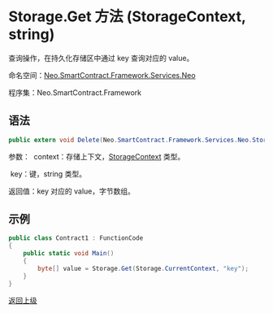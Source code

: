 # Storage.Get 方法 (StorageContext, string)

查询操作，在持久化存储区中通过 key 查询对应的 value。

命名空间：[Neo.SmartContract.Framework.Services.Neo](../../Neo.md)

程序集：Neo.SmartContract.Framework

## 语法

```c#
public extern void Delete(Neo.SmartContract.Framework.Services.Neo.StorageContext context, string key)
```

参数：
​	context：存储上下文，[StorageContext](../StorageContex.md) 类型。

​	key：键，string 类型。

返回值：key 对应的 value，字节数组。

## 示例

```c#
public class Contract1 : FunctionCode
{
    public static void Main()
    {
        byte[] value = Storage.Get(Storage.CurrentContext, "key");
    }
}
```



[返回上级](../Storage.md)